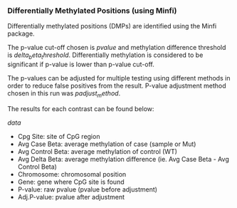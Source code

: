 ### Differentially Methylated Positions (using Minfi)

Differentially methylated positions (DMPs) are identified using the Minfi package.

The p-value cut-off chosen is $pvalue$ and methylation difference threshold is $delta_beta_threshold$.  Differentially methylation is considered to be significant if p-value is lower than p-value cut-off.

The p-values can be adjusted for multiple testing using different methods in order to reduce false positives from the result.  P-value adjustment method chosen in this run was $padjust_method$.

The results for each contrast can be found below:

$data$


* Cpg Site: site of CpG region
* Avg Case Beta: average methylation of case (sample or Mut)
* Avg Control Beta: average methylation of control (WT)
* Avg Delta Beta: average methylation difference (ie. Avg Case Beta - Avg Control Beta)
* Chromosome: chromosomal position
* Gene: gene where CpG site is found
* P-value: raw pvalue (pvalue before adjustment)
* Adj.P-value: pvalue after adjustment

